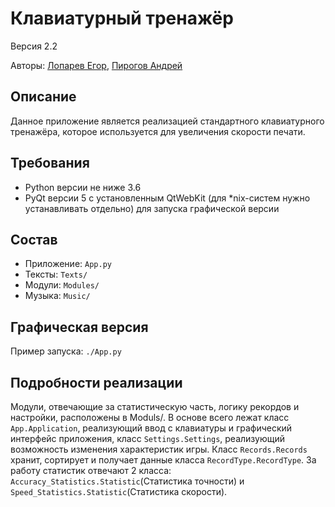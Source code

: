 # Клавиатурный тренажёр
Версия 2.2

Авторы: [Лопарев Егор](https://github.com/xyoouy), [Пирогов Андрей](https://github.com/andrei-uni)



## Описание
Данное приложение является реализацией стандартного клавиатурного тренажёра,
которое используется для увеличения скорости печати.


## Требования
* Python версии не ниже 3.6
* PyQt версии 5 с установленным QtWebKit (для *nix-систем нужно устанавливать
  отдельно) для запуска графической версии


## Состав
* Приложение: `App.py`
* Тексты: `Texts/`
* Модули: `Modules/`
* Музыка: `Music/`



## Графическая версия
Пример запуска: `./App.py`



## Подробности реализации
Модули, отвечающие за статистическую часть, логику рекордов и настройки, расположены в Moduls/.
В основе всего лежат класс `App.Application`, реализующий ввод с клавиатуры и графический интерфейс приложения,
класс `Settings.Settings`, реализующий возможность изменения характеристик игры.
Класс `Records.Records` хранит, сортирует и получает данные класса `RecordType.RecordType`.
За работу статистик отвечают 2 класса: `Accuracy_Statistics.Statistic`(Статистика точности) и
`Speed_Statistics.Statistic`(Статистика скорости).
